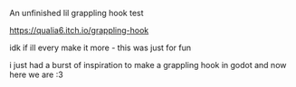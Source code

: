 An unfinished lil grappling hook test

https://qualia6.itch.io/grappling-hook

idk if ill every make it more - this was just for fun

i just had a burst of inspiration to make a grappling hook in godot and now here we are :3

